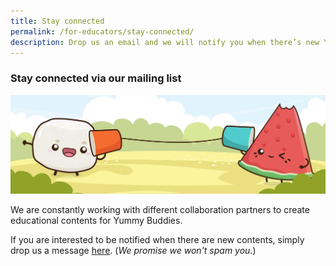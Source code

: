 ```yaml
---
title: Stay connected
permalink: /for-educators/stay-connected/
description: Drop us an email and we will notify you when there’s new Yummy contents!
---
```

### Stay connected via our mailing list

![stay connected](/images/Website/educator_stay_connected.jpg)

We are constantly working with different collaboration partners to create educational contents for Yummy Buddies. 

If you are interested to be notified when there are new contents, simply drop us a message [here](https://yummybuddies.sg). (*We promise we won't spam you.*)